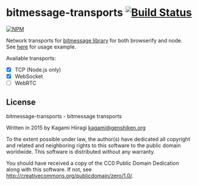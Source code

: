 # bitmessage-transports [![Build Status](https://travis-ci.org/bitchan/bitmessage-transports.svg?branch=master)](https://travis-ci.org/bitchan/bitmessage-transports)

[![NPM](https://nodei.co/npm/bitmessage-transports.png)](https://www.npmjs.com/package/bitmessage-transports)

Network transports for [bitmessage library](https://github.com/bitchan/bitmessage) for both browserify and node. See [here](https://github.com/bitchan/bitmessage#networking) for usage example.

Available transports:
- [x] TCP (Node.js only)
- [x] WebSocket
- [ ] WebRTC

## License

bitmessage-transports - bitmessage transports

Written in 2015 by Kagami Hiiragi <kagami@genshiken.org>

To the extent possible under law, the author(s) have dedicated all copyright and related and neighboring rights to this software to the public domain worldwide. This software is distributed without any warranty.

You should have received a copy of the CC0 Public Domain Dedication along with this software. If not, see <http://creativecommons.org/publicdomain/zero/1.0/>.
